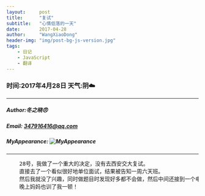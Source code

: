 ```yaml
---
layout:     post
title:      "复试"
subtitle:   "心情低落的一天"
date:       2017-04-28
author:     "WangXiaoDong"
header-img: "img/post-bg-js-version.jpg"
tags:
    - 日记
    - JavaScript
    - 翻译
---
```



### 时间:2017年4月28日 天气:阴:cloud:
-----
#####   Author:冬之晓:angry:
#####   Email: 347916416@qq.com
#####   MyAppearance: ![MyAppearance](../MyPicture.JPG "我的头像")
----------

<pre>
    28号，我做了一个重大的决定，没有去西安交大复试。
    直接去了一个看似很好地单位面试，结果被告知一周六天班。
    然后我就没了兴趣，同时做题目时发现好多都不会做，然后中间还接到一个电话，可以去中科院信工所复试，然后我就直接跑过去了，结果因为我的自大，没有把握住机会，最后还是没有复试上，感觉自己真的很失落。
    晚上妈妈也训了我一顿！
</pre>